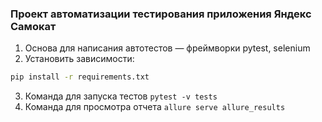 ### Проект автоматизации тестирования приложения Яндекс Самокат  
1. Основа для написания автотестов — фреймворки pytest, selenium  
2. Установить зависимости:  
```bash  
pip install -r requirements.txt
```  
3. Команда для запуска тестов `pytest -v tests`
4. Команда для просмотра отчета `allure serve allure_results `
